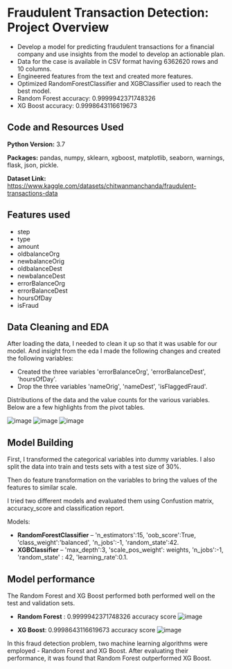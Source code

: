 # Fraudulent Transaction Detection: Project Overview
* Develop a model for predicting fraudulent transactions for a financial company and use insights from the model to develop an actionable plan.
* Data for the case is available in CSV format having 6362620 rows and 10 columns.
* Engineered features from the text and created more features.
* Optimized RandomForestClassifier and XGBClassifier used to reach the best model.
* Random Forest accuracy: 0.9999942371748326
* XG Boost accuracy: 0.9998643116619673

## Code and Resources Used
**Python Version:** 3.7

**Packages:** pandas, numpy, sklearn, xgboost, matplotlib, seaborn, warnings, flask, json, pickle.


**Dataset Link:** https://www.kaggle.com/datasets/chitwanmanchanda/fraudulent-transactions-data

## Features used
*	step
*	type
*	amount
*	oldbalanceOrg
*	newbalanceOrig 
*	oldbalanceDest
*	newbalanceDest 
*	errorBalanceOrg
*	errorBalanceDest
*	hoursOfDay 
*	isFraud

## Data Cleaning and EDA
After loading the data, I needed to clean it up so that it was usable for our model. And insight from the eda I made the following changes and created the following variables:

*	Created the three variables 'errorBalanceOrg', 'errorBalanceDest', 'hoursOfDay'.
*	Drop the three variables 'nameOrig', 'nameDest', 'isFlaggedFraud'.

Distributions of the data and the value counts for the various  variables. Below are a few highlights from the pivot tables.

![image](https://user-images.githubusercontent.com/101197982/230085295-19a9f8f5-9f83-49fd-9e8b-db190df0068b.png)
![image](https://user-images.githubusercontent.com/101197982/230085502-c13aaddf-69a0-49fe-86ad-2105b307266a.png)
![image](https://user-images.githubusercontent.com/101197982/230085644-8c25ea0f-d5db-4ddf-9663-f95c9ba9896d.png)

## Model Building 

First, I transformed the categorical variables into dummy variables. I also split the data into train and tests sets with a test size of 30%.   

Then do feature transformation on the variables to bring the values of the features to similar scale.

I tried two different models and evaluated them using Confustion matrix, accuracy_score and classification report.   

Models:
*	**RandomForestClassifier** – 'n_estimators':15, 'oob_score':True, 'class_weight':'balanced', 'n_jobs':-1, 'random_state':42.
*	**XGBClassifier** – 'max_depth':3, 'scale_pos_weight': weights, 'n_jobs':-1, 'random_state' : 42, 'learning_rate':0.1.

## Model performance
The Random Forest and XG Boost performed both performed well on the test and validation sets. 
*	**Random Forest** : 0.9999942371748326 accuracy score
![image](https://user-images.githubusercontent.com/101197982/230088598-95f90c19-484e-4e9b-88a4-427c654412dc.png)

*	**XG Boost**: 0.9998643116619673 accuracy score
![image](https://user-images.githubusercontent.com/101197982/230088734-1ae04e34-cbc0-42ac-b6c6-5e7373588de2.png)

In this fraud detection problem, two machine learning algorithms were employed - Random Forest and XG Boost. After evaluating their performance, it was found that Random Forest outperformed XG Boost.
